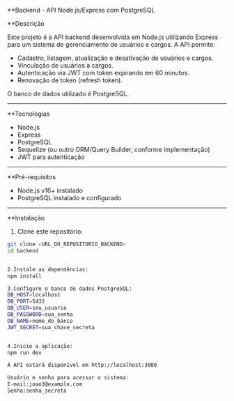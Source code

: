 **Backend - API Node.js/Express com PostgreSQL

**Descrição

Este projeto é a API backend desenvolvida em Node.js utilizando Express para um sistema de gerenciamento de usuários e cargos. A API permite:

- Cadastro, listagem, atualização e desativação de usuários e cargos.
- Vinculação de usuários a cargos.
- Autenticação via JWT com token expirando em 60 minutos.
- Renovação de token (refresh token).
  
O banco de dados utilizado é PostgreSQL.

---

**Tecnologias

- Node.js
- Express
- PostgreSQL
- Sequelize (ou outro ORM/Query Builder, conforme implementação)
- JWT para autenticação

---

**Pré-requisitos

- Node.js v16+ instalado
- PostgreSQL instalado e configurado

---

**Instalação

1. Clone este repositório:

```bash
git clone <URL_DO_REPOSITORIO_BACKEND>
cd backend


2.Instale as dependências:
npm install

3.Configure o banco de dados PostgreSQL:
DB_HOST=localhost
DB_PORT=5432
DB_USER=seu_usuario
DB_PASSWORD=sua_senha
DB_NAME=nome_do_banco
JWT_SECRET=sua_chave_secreta


4.Inicie a aplicação:
npm run dev

A API estará disponível em http://localhost:3000

Usuário e senha para acessar o sistema:
E-mail:joao3@example.com
Senha:senha_secreta